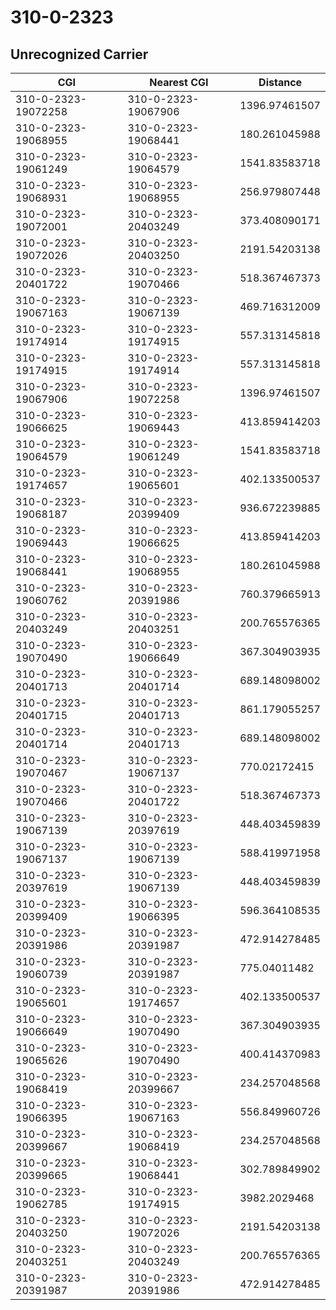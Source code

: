 # 310-0-2323
## Unrecognized Carrier


| CGI | Nearest CGI | Distance |
|-----|-------------|----------|
| 310-0-2323-19072258 | 310-0-2323-19067906 | 1396.97461507 |
| 310-0-2323-19068955 | 310-0-2323-19068441 | 180.261045988 |
| 310-0-2323-19061249 | 310-0-2323-19064579 | 1541.83583718 |
| 310-0-2323-19068931 | 310-0-2323-19068955 | 256.979807448 |
| 310-0-2323-19072001 | 310-0-2323-20403249 | 373.408090171 |
| 310-0-2323-19072026 | 310-0-2323-20403250 | 2191.54203138 |
| 310-0-2323-20401722 | 310-0-2323-19070466 | 518.367467373 |
| 310-0-2323-19067163 | 310-0-2323-19067139 | 469.716312009 |
| 310-0-2323-19174914 | 310-0-2323-19174915 | 557.313145818 |
| 310-0-2323-19174915 | 310-0-2323-19174914 | 557.313145818 |
| 310-0-2323-19067906 | 310-0-2323-19072258 | 1396.97461507 |
| 310-0-2323-19066625 | 310-0-2323-19069443 | 413.859414203 |
| 310-0-2323-19064579 | 310-0-2323-19061249 | 1541.83583718 |
| 310-0-2323-19174657 | 310-0-2323-19065601 | 402.133500537 |
| 310-0-2323-19068187 | 310-0-2323-20399409 | 936.672239885 |
| 310-0-2323-19069443 | 310-0-2323-19066625 | 413.859414203 |
| 310-0-2323-19068441 | 310-0-2323-19068955 | 180.261045988 |
| 310-0-2323-19060762 | 310-0-2323-20391986 | 760.379665913 |
| 310-0-2323-20403249 | 310-0-2323-20403251 | 200.765576365 |
| 310-0-2323-19070490 | 310-0-2323-19066649 | 367.304903935 |
| 310-0-2323-20401713 | 310-0-2323-20401714 | 689.148098002 |
| 310-0-2323-20401715 | 310-0-2323-20401713 | 861.179055257 |
| 310-0-2323-20401714 | 310-0-2323-20401713 | 689.148098002 |
| 310-0-2323-19070467 | 310-0-2323-19067137 | 770.02172415 |
| 310-0-2323-19070466 | 310-0-2323-20401722 | 518.367467373 |
| 310-0-2323-19067139 | 310-0-2323-20397619 | 448.403459839 |
| 310-0-2323-19067137 | 310-0-2323-19067139 | 588.419971958 |
| 310-0-2323-20397619 | 310-0-2323-19067139 | 448.403459839 |
| 310-0-2323-20399409 | 310-0-2323-19066395 | 596.364108535 |
| 310-0-2323-20391986 | 310-0-2323-20391987 | 472.914278485 |
| 310-0-2323-19060739 | 310-0-2323-20391987 | 775.04011482 |
| 310-0-2323-19065601 | 310-0-2323-19174657 | 402.133500537 |
| 310-0-2323-19066649 | 310-0-2323-19070490 | 367.304903935 |
| 310-0-2323-19065626 | 310-0-2323-19070490 | 400.414370983 |
| 310-0-2323-19068419 | 310-0-2323-20399667 | 234.257048568 |
| 310-0-2323-19066395 | 310-0-2323-19067163 | 556.849960726 |
| 310-0-2323-20399667 | 310-0-2323-19068419 | 234.257048568 |
| 310-0-2323-20399665 | 310-0-2323-19068441 | 302.789849902 |
| 310-0-2323-19062785 | 310-0-2323-19174915 | 3982.2029468 |
| 310-0-2323-20403250 | 310-0-2323-19072026 | 2191.54203138 |
| 310-0-2323-20403251 | 310-0-2323-20403249 | 200.765576365 |
| 310-0-2323-20391987 | 310-0-2323-20391986 | 472.914278485 |
